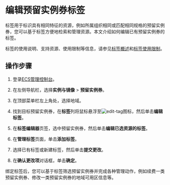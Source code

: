 # 编辑预留实例券标签

标签用于标识具有相同特征的资源，例如所属组织相同或匹配相同规格的预留实例券，您可以基于标签方便地检索和管理资源。本文介绍如何编辑已有预留实例券的标签。

标签的使用说明、支持资源、使用限制等信息，请参见[标签概述](/cn.zh-CN/标签与资源/标签/标签概述.md)和[标签使用限制](/cn.zh-CN/产品简介/使用限制.md)。

## 操作步骤

1.  登录[ECS管理控制台](https://ecs.console.aliyun.com)。

2.  在左侧导航栏，选择**实例与镜像** \> **预留实例券**。

3.  在顶部菜单栏左上角处，选择地域。

4.  找到目标预留实例券，在**标签**列将鼠标悬浮至![edit-tag](https://static-aliyun-doc.oss-accelerate.aliyuncs.com/assets/img/zh-CN/7819995261/p293260.png)图标，然后单击**编辑标签**。

5.  在**标签编辑器**页签，选中预留实例券，然后单击**编辑已选资源的标签**。

6.  在**管理标签**页面，单击**添加标签**。

7.  选择已有标签或新建标签，然后单击**提交更改**。

8.  在**确认更改项**对话框，单击**确定**。


绑定标签后，您可以基于标签筛选预留实例券并完成各种管理动作，例如续费一类预留实例券、修改一类预留实例券的地域可用区信息等。

